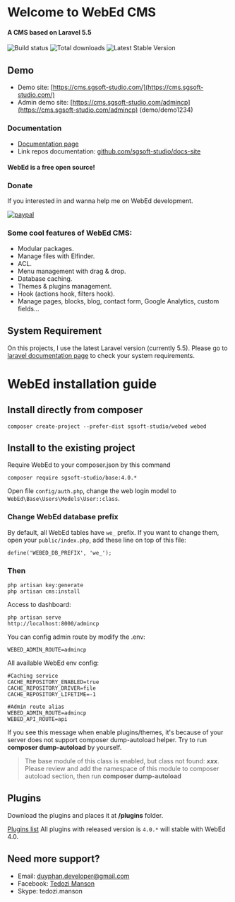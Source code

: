 # Welcome to WebEd CMS
#### A CMS based on Laravel 5.5
![Build status](https://travis-ci.org/sgsoft-studio/webed.svg)
![Total downloads](https://poser.pugx.org/sgsoft-studio/base/d/total.svg)
![Latest Stable Version](https://poser.pugx.org/sgsoft-studio/base/v/stable.svg)

## Demo
- Demo site: [https://cms.sgsoft-studio.com/](https://cms.sgsoft-studio.com/)
- Admin demo site: [https://cms.sgsoft-studio.com/admincp](https://cms.sgsoft-studio.com/admincp) (demo/demo1234)

### Documentation
- [Documentation page](https://webed.sgsoft-studio.com/docs/3.1/overview)
- Link repos documentation: [github.com/sgsoft-studio/docs-site](https://github.com/sgsoft-studio/docs-site)

#### WebEd is a free open source!

### Donate
If you interested in and wanna help me on WebEd development.

[![paypal](https://www.paypalobjects.com/en_US/i/btn/btn_donateCC_LG.gif)](https://www.paypal.me/duyphan2502)

### Some cool features of WebEd CMS:
- Modular packages.
- Manage files with Elfinder.
- ACL.
- Menu management with drag & drop.
- Database caching.
- Themes & plugins management.
- Hook (actions hook, filters hook).
- Manage pages, blocks, blog, contact form, Google Analytics, custom fields...

## System Requirement
On this projects, I use the latest Laravel version (currently 5.5). 
Please go to [laravel documentation page](https://laravel.com/docs/5.5/installation) to check your system requirements.

# WebEd installation guide

## Install directly from composer
```
composer create-project --prefer-dist sgsoft-studio/webed webed
```

## Install to the existing project
Require WebEd to your composer.json by this command
```
composer require sgsoft-studio/base:4.0.*
```
Open file `config/auth.php`, change the web login model to `WebEd\Base\Users\Models\User::class`.

### Change WebEd database prefix
By default, all WebEd tables have `we_` prefix. If you want to change them, open your `public/index.php`, add these line on top of this file:
```
define('WEBED_DB_PREFIX', 'we_');
```

### Then
```
php artisan key:generate
php artisan cms:install
```

Access to dashboard:
```
php artisan serve
http://localhost:8000/admincp
```

You can config admin route by modify the .env:
```
WEBED_ADMIN_ROUTE=admincp
```

All available WebEd env config:
```
#Caching service
CACHE_REPOSITORY_ENABLED=true
CACHE_REPOSITORY_DRIVER=file
CACHE_REPOSITORY_LIFETIME=-1

#Admin route alias
WEBED_ADMIN_ROUTE=admincp
WEBED_API_ROUTE=api
```

If you see this message when enable plugins/themes, it's because of your server does not support composer dump-autoload
helper. Try to run **composer dump-autoload** by yourself.


>The base module of this class is enabled, but class not found: ***xxx***. Please review and add the namespace of this module to composer autoload section, then run **composer dump-autoload**


## Plugins
Download the plugins and places it at **/plugins** folder.

[Plugins list](https://github.com/webed-plugins)
All plugins with released version is `4.0.*` will stable with WebEd 4.0.

## Need more support?
- Email: [duyphan.developer@gmail.com](mailto:duyphan.developer@gmail.com)
- Facebook: [Tedozi Manson](https://www.facebook.com/duyphan.developer)
- Skype: tedozi.manson

